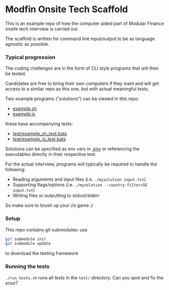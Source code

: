 # Modfin Onsite Tech Scaffold

This is an example repo of how the computer aided part of Modular Finance onsite tech interview is carried out.

The scaffold is written for command line input/output to be as language agnostic as possible.

### Typical progression

The coding challenges are in the form of CLI style programs that will then be tested.

Candidates are free to bring their own computers if they want and will get access to a similar repo as this one, but with actual meaningful tests.

Two example programs ("solutions") can be viewed in this repo:

* [example.sh](example.sh)
* [example.js](example.js)

these have accompanying tests:

* [test/example_sh_test.bats](test/example_sh_test.bats)
* [test/example_js_test.bats](test/example_js_test.bats)

Solutions can be specified as env vars in [.env](.env) or referencing the executables directly in their respective test.

For the actual interview, programs will typically be required to handle the following:

* Reading arguments and input files (i.e. `./mysolution input.txt`)
* Supporting flags/options (i.e. `./mysolution --country-filter=SE input.txt`)
* Writing files or outputting to stdout/stderr

So make sure to brush up your i/o game :)

### Setup

This repo contains git submodules: use  
```sh
git submodule init
git submodule update
```
to download the testing framework

### Running the tests

`./run_tests.sh` runs all tests in the `test/` directory. Can you spot and fix the error?
